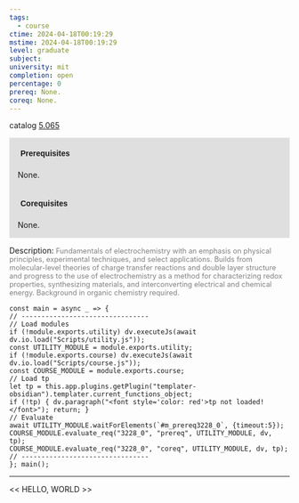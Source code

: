 ```yaml
---
tags:
  - course
ctime: 2024-04-18T00:19:29
mstime: 2024-04-18T00:19:29
level: graduate
subject: 
university: mit
completion: open
percentage: 0
prereq: None.
coreq: None.
---
```


catalog [5.065](http://student.mit.edu/catalog/m5a.html#5.065)

<span style="display: block; padding: 15px; background-color: rgb(100, 100, 100, 0.2);"><font id="m_prereq3228_0" style="display: block; font-family: Arial, sans-serif; font-weight: bold; padding: 5px">Prerequisites</font><br><span id="prereq3228_0">None.</span></span>
<span style="display: block; padding: 15px; background-color: rgb(100, 100, 100, 0.2);"><font id="m_coreq3228_0" style="display: block; font-family: Arial, sans-serif; font-weight: bold; padding: 5px">Corequisites</font><br><span id="coreq3228_0">None.</span></span>

<font style="">Description:</font>
<font style="color: grey; font-size: 0.8rem;">Fundamentals of electrochemistry with an emphasis on physical principles, experimental techniques, and select applications. Builds from molecular-level theories of charge transfer reactions and double layer structure and progress to the use of electrochemistry as a method for characterizing redox properties, synthesizing materials, and interconverting electrical and chemical energy. Background in organic chemistry required.</font>

```dataviewjs
const main = async _ => {
// --------------------------------
// Load modules
if (!module.exports.utility) dv.executeJs(await dv.io.load("Scripts/utility.js"));
const UTILITY_MODULE = module.exports.utility;
if (!module.exports.course) dv.executeJs(await dv.io.load("Scripts/course.js"));
const COURSE_MODULE = module.exports.course;
// Load tp
let tp = this.app.plugins.getPlugin("templater-obsidian").templater.current_functions_object;
if (!tp) { dv.paragraph("<font style='color: red'>tp not loaded!</font>"); return; }
// Evaluate
await UTILITY_MODULE.waitForElements(`#m_prereq3228_0`, {timeout:5});
COURSE_MODULE.evaluate_req("3228_0", "prereq", UTILITY_MODULE, dv, tp);
COURSE_MODULE.evaluate_req("3228_0", "coreq", UTILITY_MODULE, dv, tp);
// --------------------------------
}; main();
```

---

<< HELLO, WORLD >>
